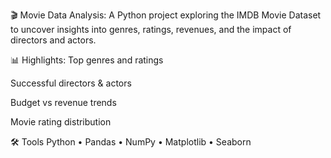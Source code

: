 🎬 Movie Data Analysis:
A Python project exploring the IMDB Movie Dataset to uncover insights into genres, ratings, revenues, and the impact of directors and actors.

📊 Highlights:
Top genres and ratings

Successful directors & actors

Budget vs revenue trends

Movie rating distribution

🛠 Tools
Python • Pandas • NumPy • Matplotlib • Seaborn
